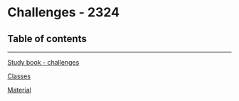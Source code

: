 # Challenges - 2324

## Table of contents

---

[Study book - challenges](Challenges%20-%202324%20781b325b17334d26871ce2dc73ec7127/Study%20book%20-%20challenges%200a95804b300a4a97acba61792ba5c1f8.md)

[Classes](Challenges%20-%202324%20781b325b17334d26871ce2dc73ec7127/Classes%206d6658cd317748fd9f29d7ce914f3c5b.md)

[Material](Challenges%20-%202324%20781b325b17334d26871ce2dc73ec7127/Material%20dd713eee106c4d049e3dc61c48d0d4a8.md)